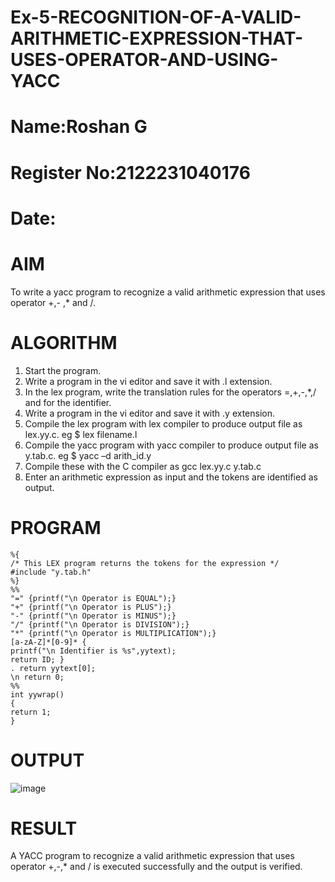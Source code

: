 # Ex-5-RECOGNITION-OF-A-VALID-ARITHMETIC-EXPRESSION-THAT-USES-OPERATOR-AND-USING-YACC
# Name:Roshan G
# Register No:2122231040176
# Date:
# AIM
To write a yacc program to recognize a valid arithmetic expression that uses operator +,- ,* and /.
# ALGORITHM
1.	Start the program.
2.	Write a program in the vi editor and save it with .l extension.
3.	In the lex program, write the translation rules for the operators =,+,-,*,/ and for the identifier.
4.	Write a program in the vi editor and save it with .y extension.
5.	Compile the lex program with lex compiler to produce output file as lex.yy.c. eg $ lex filename.l
6.	Compile the yacc program with yacc compiler to produce output file as y.tab.c. eg $ yacc –d arith_id.y
7.	Compile these with the C compiler as gcc lex.yy.c y.tab.c
8.	Enter an arithmetic expression as input and the tokens are identified as output.
# PROGRAM
```
%{ 
/* This LEX program returns the tokens for the expression */ 
#include "y.tab.h" 
%} 
%% 
"=" {printf("\n Operator is EQUAL");} 
"+" {printf("\n Operator is PLUS");} 
"-" {printf("\n Operator is MINUS");} 
"/" {printf("\n Operator is DIVISION");} 
"*" {printf("\n Operator is MULTIPLICATION");} 
[a-zA-Z]*[0-9]* { 
printf("\n Identifier is %s",yytext); 
return ID; } 
. return yytext[0]; 
\n return 0; 
%% 
int yywrap() 
{ 
return 1; 
}

```
# OUTPUT
![image](https://github.com/maddyv123/Ex-5-RECOGNITION-OF-A-VALID-ARITHMETIC-EXPRESSION-THAT-USES-OPERATOR---AND-USING-YACC/assets/153618028/1f2b56c7-1ec7-4204-af95-a066406742f1)

# RESULT
A YACC program to recognize a valid arithmetic expression that uses operator +,-,* and / is executed successfully and the output is verified.
